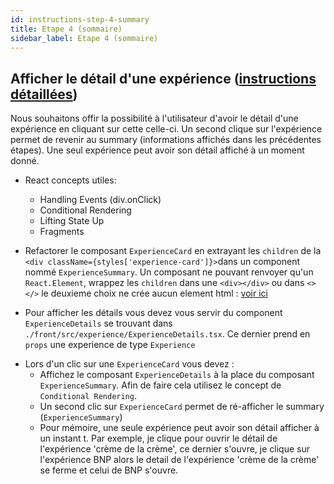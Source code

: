 ```yaml
---
id: instructions-step-4-summary
title: Etape 4 (sommaire)
sidebar_label: Etape 4 (sommaire)
---
```


## Afficher le détail d'une expérience ([instructions détaillées](./step-4-detailed.md))

Nous souhaitons offir la possibilité à l'utilisateur d'avoir le détail d'une expérience en cliquant sur cette celle-ci. Un second clique sur l'expérience permet de revenir au summary (informations affichés dans les précédentes étapes). Une seul expérience peut avoir son détail affiché à un moment donné.

- React concepts utiles:

  - Handling Events (div.onClick)
  - Conditional Rendering
  - Lifting State Up
  - Fragments

- Refactorer le composant `ExperienceCard` en extrayant les `children` de la `<div className={styles['experience-card']}>`dans un component nommé `ExperienceSummary`. Un composant ne pouvant renvoyer qu'un `React.Element`, wrappez les `children` dans une `<div></div>` ou dans `<></>` le deuxieme choix ne crée aucun element html : [voir ici](https://reactjs.org/docs/fragments.html#short-syntax)

* Pour afficher les détails vous devez vous servir du component `ExperienceDetails` se trouvant dans `./front/src/experience/ExperienceDetails.tsx`. Ce dernier prend en `props` une experience de type `Experience`

- Lors d'un clic sur une `ExperienceCard` vous devez :
  - Affichez le composant `ExperienceDetails` à la place du composant `ExperienceSummary`. Afin de faire cela utilisez le concept de `Conditional Rendering`.
  - Un second clic sur `ExperienceCard` permet de ré-afficher le summary (`ExperienceSummary`)
  - Pour mémoire, une seule expérience peut avoir son détail afficher à un instant t. Par exemple, je clique pour ouvrir le détail de l'expérience 'crème de la crème', ce dernier s'ouvre, je clique sur l'expérience BNP alors le detail de l'expérience 'crème de la crème' se ferme et celui de BNP s'ouvre.
